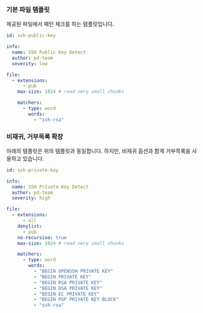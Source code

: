 ### 기본 파일 템플릿

제공된 파일에서 패턴 체크를 하는 템플릿입니다.

```yaml
id: ssh-public-key

info:
  name: SSH Public Key Detect
  author: pd-team
  severity: low

file:
  - extensions:
      - pub
    max-size: 1024 # read very small chunks

    matchers:
      - type: word
        words:
          - "ssh-rsa"
```

### 비재귀, 거부목록 확장

아래의 템플릿은 위의 템플릿과 동일합니다. 하지만, 비재귀 옵션과 함게 거부목록을 사용하고 있습니다.

```yaml
id: ssh-private-key

info:
  name: SSH Private Key Detect
  author: pd-team
  severity: high

file:
  - extensions:
      - all
    denylist:
      - pub
    no-recursive: true
    max-size: 1024 # read very small chunks

    matchers:
      - type: word
        words:
          - "BEGIN OPENSSH PRIVATE KEY"
          - "BEGIN PRIVATE KEY"
          - "BEGIN RSA PRIVATE KEY"
          - "BEGIN DSA PRIVATE KEY"
          - "BEGIN EC PRIVATE KEY"
          - "BEGIN PGP PRIVATE KEY BLOCK"
          - "ssh-rsa"
```
